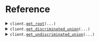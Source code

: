# Reference
<details><summary><code>client.<a href="src/seed/client.py">get_root</a>(...)</code></summary>
<dl>
<dd>

#### 🔌 Usage

<dl>
<dd>

<dl>
<dd>

```python
from seed import RequestTypeInlineType1, SeedObject

client = SeedObject(
    base_url="https://yourhost.com/path/to/api",
)
client.get_root(
    bar=RequestTypeInlineType1(
        foo="foo",
    ),
    foo="foo",
)

```
</dd>
</dl>
</dd>
</dl>

#### ⚙️ Parameters

<dl>
<dd>

<dl>
<dd>

**bar:** `RequestTypeInlineType1` 
    
</dd>
</dl>

<dl>
<dd>

**foo:** `str` 
    
</dd>
</dl>

<dl>
<dd>

**request_options:** `typing.Optional[RequestOptions]` — Request-specific configuration.
    
</dd>
</dl>
</dd>
</dl>


</dd>
</dl>
</details>

<details><summary><code>client.<a href="src/seed/client.py">get_discriminated_union</a>(...)</code></summary>
<dl>
<dd>

#### 🔌 Usage

<dl>
<dd>

<dl>
<dd>

```python
from seed import (
    DiscriminatedUnion1_Type1,
    DiscriminatedUnion1InlineType1InlineType1,
    ReferenceType,
    SeedObject,
)

client = SeedObject(
    base_url="https://yourhost.com/path/to/api",
)
client.get_discriminated_union(
    bar=DiscriminatedUnion1_Type1(
        foo="foo",
        bar=DiscriminatedUnion1InlineType1InlineType1(
            foo="foo",
            ref=ReferenceType(
                foo="foo",
            ),
        ),
        ref=ReferenceType(
            foo="foo",
        ),
    ),
    foo="foo",
)

```
</dd>
</dl>
</dd>
</dl>

#### ⚙️ Parameters

<dl>
<dd>

<dl>
<dd>

**bar:** `DiscriminatedUnion1` 
    
</dd>
</dl>

<dl>
<dd>

**foo:** `str` 
    
</dd>
</dl>

<dl>
<dd>

**request_options:** `typing.Optional[RequestOptions]` — Request-specific configuration.
    
</dd>
</dl>
</dd>
</dl>


</dd>
</dl>
</details>

<details><summary><code>client.<a href="src/seed/client.py">get_undiscriminated_union</a>(...)</code></summary>
<dl>
<dd>

#### 🔌 Usage

<dl>
<dd>

<dl>
<dd>

```python
from seed import (
    ReferenceType,
    SeedObject,
    UndiscriminatedUnion1InlineType1,
    UndiscriminatedUnion1InlineType1InlineType1,
)

client = SeedObject(
    base_url="https://yourhost.com/path/to/api",
)
client.get_undiscriminated_union(
    bar=UndiscriminatedUnion1InlineType1(
        foo="foo",
        bar=UndiscriminatedUnion1InlineType1InlineType1(
            foo="foo",
            ref=ReferenceType(
                foo="foo",
            ),
        ),
        ref=ReferenceType(
            foo="foo",
        ),
    ),
    foo="foo",
)

```
</dd>
</dl>
</dd>
</dl>

#### ⚙️ Parameters

<dl>
<dd>

<dl>
<dd>

**bar:** `UndiscriminatedUnion1` 
    
</dd>
</dl>

<dl>
<dd>

**foo:** `str` 
    
</dd>
</dl>

<dl>
<dd>

**request_options:** `typing.Optional[RequestOptions]` — Request-specific configuration.
    
</dd>
</dl>
</dd>
</dl>


</dd>
</dl>
</details>


